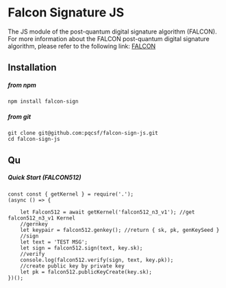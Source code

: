 Falcon Signature JS
===
The JS module of the post-quantum digital signature algorithm (FALCON).
For more information about the FALCON post-quantum digital signature algorithm, please refer to the following link: [FALCON](https://falcon-sign.info/)


Installation
---

##### from npm

	npm install falcon-sign

##### from git

	git clone git@github.com:pqcsf/falcon-sign-js.git
	cd falcon-sign-js

Qu
---

##### Quick Start (FALCON512)

	const const { getKernel } = require('.');
	(async () => {

		let Falcon512 = await getKernel('falcon512_n3_v1'); //get falcon512_n3_v1 Kernel
		//gernkey
		let keypair = falcon512.genkey(); //return { sk, pk, genKeySeed }
		//sign
		let text = 'TEST MSG';
		let sign = falcon512.sign(text, key.sk);
		//verify
		console.log(falcon512.verify(sign, text, key.pk));
		//create public key by private key
		let pk = falcon512.publicKeyCreate(key.sk);
	})();








